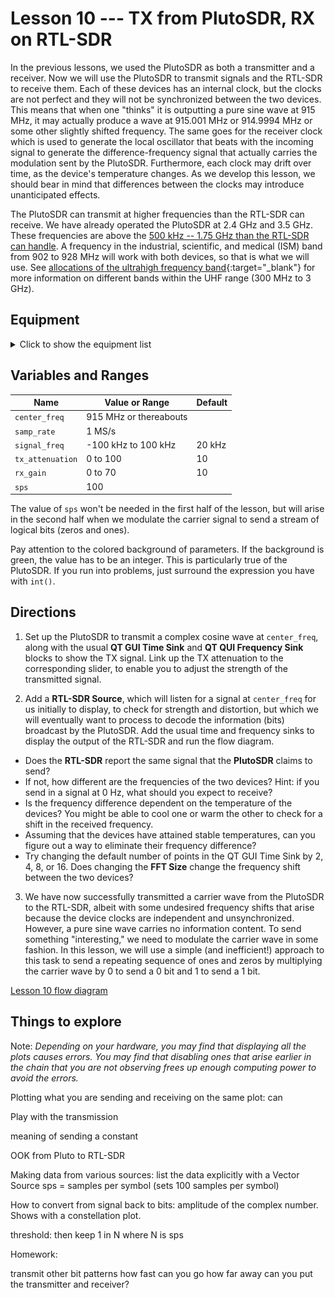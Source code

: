 # Lesson 10 --- TX from PlutoSDR, RX on RTL-SDR

In the previous lessons, we used the PlutoSDR as both a transmitter and a receiver. Now we will use the PlutoSDR to transmit signals and the RTL-SDR to receive them. Each of these devices has an internal clock, but the clocks are not perfect and they will not be synchronized between the two devices. This means that when one "thinks" it is outputting a pure sine wave at 915 MHz, it may actually produce a wave at 915.001 MHz or 914.9994 MHz or some other slightly shifted frequency. The same goes for the receiver clock which is used to generate the local oscillator that beats with the incoming signal to generate the difference-frequency signal that actually carries the modulation sent by the PlutoSDR. Furthermore, each clock may drift over time, as the device's temperature changes. As we develop this lesson, we should bear in mind that differences between the clocks may introduce unanticipated effects.

The PlutoSDR can transmit at higher frequencies than the RTL-SDR can receive. We have already operated the PlutoSDR at 2.4 GHz and 3.5 GHz. These frequencies are above the [500 kHz -- 1.75 GHz than the RTL-SDR can handle](https://www.rtl-sdr.com/about-rtl-sdr/). A frequency in the industrial, scientific, and medical (ISM) band from 902 to 928 MHz will work with both devices, so that is what we will use. See [allocations of the ultrahigh frequency band](https://en.wikipedia.org/wiki/Ultra_high_frequency){:target="_blank"} for more information on different bands within the UHF range (300 MHz to 3 GHz).


## Equipment

<details>
<summary markdown='span'> Click to show the equipment list </summary>
- Analog devices ADALM-PLUTO software-defined radio 
{:refdef: style="text-align: center;"}
![Analog devices ADALM-PLUTO software-defined radio](figs/ADALM-Pluto.jpg)
{: refdef}
- RTL-SDR

{:refdef: style="text-align: center;"}
![blah](figs/RTL-SDR.png)
{: refdef}

</details>


## Variables and Ranges

| Name             | Value or Range         | Default   |
| ---------------  | -------------------    | --------- |
| `center_freq`    | 915 MHz or thereabouts |           |
| `samp_rate`      | 1 MS/s                 |           |
| `signal_freq`    | -100 kHz to 100 kHz    | 20 kHz    |
| `tx_attenuation` | 0 to 100               | 10        |
| `rx_gain`        | 0 to 70                | 10        |
| `sps`            | 100                    |           |

The value of `sps` won't be needed in the first half of the lesson, but will arise in the second half when we modulate the carrier signal to send a stream of logical bits (zeros and ones).

Pay attention to the colored background of parameters. If the background is green, the value has to be an integer. This is particularly true of the PlutoSDR. If you run into problems, just surround the expression you have with `int()`.

## Directions

1. Set up the PlutoSDR to transmit a complex cosine wave at `center_freq`, along with the usual **QT GUI Time Sink** and **QT QUI Frequency Sink** blocks to show the TX signal. Link up the TX attenuation to the corresponding slider, to enable you to adjust the strength of the transmitted signal.

2. Add a **RTL-SDR Source**, which will listen for a signal at `center_freq` for us initially to display, to check for strength and distortion, but which we will eventually want to process to decode the information (bits) broadcast by the PlutoSDR. Add the usual time and frequency sinks to display the output of the RTL-SDR and run the flow diagram. 
- Does the **RTL-SDR** report the same signal that the **PlutoSDR** claims to send?
- If not, how different are the frequencies of the two devices? Hint: if you send in a signal at 0 Hz, what should you expect to receive?
- Is the frequency difference dependent on the temperature of the devices? You might be able to cool one or warm the other to check for a shift in the received frequency.
- Assuming that the devices have attained stable temperatures, can you figure out a way to eliminate their frequency difference?
- Try changing the default number of points in the QT GUI Time Sink by 2, 4, 8, or 16. Does changing the **FFT Size** change the frequency shift between the two devices?

3. We have now successfully transmitted a carrier wave from the PlutoSDR to the RTL-SDR, albeit with some undesired frequency shifts that arise because the device clocks are independent and unsynchronized. However, a pure sine wave carries no information content. To send something "interesting," we need to modulate the carrier wave in some fashion. In this lesson, we will use a simple (and inefficient!) approach to this task to send a repeating sequence of ones and zeros by multiplying the carrier wave by 0 to send a 0 bit and 1 to send a 1 bit.


[Lesson 10 flow diagram](figs/lesson10-flowdiagram.png)

## Things to explore

Note: *Depending on your hardware, you may find that displaying all the plots causes errors. You may find that disabling ones that arise earlier in the chain that you are not observing frees up enough computing power to avoid the errors.*

Plotting what you are sending and receiving on the same plot: can 

Play with the transmission

meaning of sending a constant

OOK from Pluto to RTL-SDR

Making data from various sources: list the data explicitly with a Vector Source
sps = samples per symbol (sets 100 samples per symbol)

How to convert from signal back to bits: amplitude of the complex number. Shows with a constellation plot.

threshold: then keep 1 in N where N is sps

Homework:

transmit other bit patterns
how fast can you go
how far away can you put the transmitter and receiver?